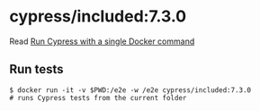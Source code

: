 <!--
WARNING: this file was autogenerated by generate-included-image.js using

    npm run add:included -- 7.3.0 cypress/browsers:node14.16.0-chrome89-ff77
-->

# cypress/included:7.3.0

Read [Run Cypress with a single Docker command][blog post url]

## Run tests

```shell
$ docker run -it -v $PWD:/e2e -w /e2e cypress/included:7.3.0
# runs Cypress tests from the current folder
```

[blog post url]: https://www.cypress.io/blog/2019/05/02/run-cypress-with-a-single-docker-command/

